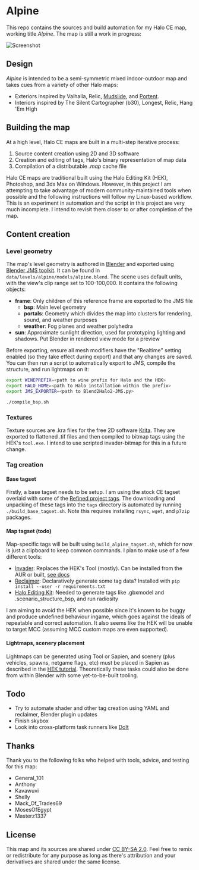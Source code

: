 # Alpine

This repo contains the sources and build automation for my Halo CE map, working title _Alpine_. The map is still a work in progress:

![Screenshot](screenshot.png)

## Design

_Alpine_ is intended to be a semi-symmetric mixed indoor-outdoor map and takes cues from a variety of other Halo maps:

* Exteriors inspired by Valhalla, Relic, [Mudslide](http://hce.halomaps.org/index.cfm?fid=528), and [Portent](http://hce.halomaps.org/index.cfm?fid=1796).
* Interiors inspired by The Silent Cartographer (b30), Longest, Relic, Hang 'Em High

## Building the map

At a high level, Halo CE maps are built in a multi-step iterative process:

1. Source content creation using 2D and 3D software
2. Creation and editing of tags, Halo's binary representation of map data
3. Compilation of a distributable _.map_ cache file

Halo CE maps are traditional built using the Halo Editing Kit (HEK), Photoshop, and 3ds Max on Windows. However, in this project I am attempting to take advantage of modern community-maintained tools when possible and the following instructions will follow my Linux-based workflow. This is an experiment in automation and the script in this project are very much incomplete. I intend to revisit them closer to or after completion of the map.

## Content creation
### Level geometry

The map's level geometry is authored in [Blender][2] and exported using [Blender JMS toolkit][1]. It can be found in `data/levels/alpine/models/alpine.blend`. The scene uses default units, with the view's clip range set to 100-100,000. It contains the following objects:

* **frame**: Only children of this reference frame are exported to the JMS file
  * **bsp**: Main level geometry
  * **portals**: Geometry which divides the map into clusters for rendering, sound, and weather purposes
  * **weather**: Fog planes and weather polyhedra
* **sun**: Approximate sunlight direction, used for prototyping lighting and shadows. Put Blender in rendered view mode for a preview

Before exporting, ensure all mesh modifiers have the "Realtime" setting enabled (so they take effect during export) and that any changes are saved. You can then run a script to automatically export to JMS, compile the structure, and run lightmaps on it:

```sh
export WINEPREFIX=<path to wine prefix for Halo and the HEK>
export HALO_HOME=<path to Halo installation within the prefix>
export JMS_EXPORTER=<path to Blend2Halo2-JMS.py>

./compile_bsp.sh
```

### Textures

Texture sources are .kra files for the free 2D software [Krita][7]. They are exported to flattened .tif files and then compiled to bitmap tags using the HEK's `tool.exe`. I intend to use scripted invader-bitmap for this in a future change.

### Tag creation
#### Base tagset

Firstly, a base tagset needs to be setup. I am using the stock CE tagset overlaid with some of the [Refined project tags][9]. The downloading and unpacking of these tags into the `tags` directory is automated by running `./build_base_tagset.sh`. Note this requires installing `rsync`, `wget`, and `p7zip` packages.

#### Map tagset (todo)

Map-specific tags will be built using `build_alpine_tagset.sh`, which for now is just a clipboard to keep common commands. I plan to make use of a few different tools:

* [Invader][4]: Replaces the HEK's Tool (mostly). Can be installed from the AUR or built, [see docs][10]
* [Reclaimer][5]: Declaratively generate some tag data? Installed with `pip install --user -r requirements.txt`
* [Halo Editing Kit][6]: Needed to generate tags like .gbxmodel and .scenario_structure_bsp, and run radiosity

I am aiming to avoid the HEK when possible since it's known to be buggy and produce undefined behaviour ingame, which goes against the ideals of repeatable and correct automation. It also seems like the HEK will be unable to target MCC (assuming MCC custom maps are even supported).

#### Lightmaps, scenery placement

Lightmaps can be generated using Tool or Sapien, and scenery (plus vehicles, spawns, netgame flags, etc) must be placed in Sapien as described in the [HEK tutorial][8]. Theoretically these tasks could also be done from within Blender with some yet-to-be-built tooling.

## Todo

* Try to automate shader and other tag creation using YAML and reclaimer, Blender plugin updates
* Finish skybox
* Look into cross-platform task runners like [DoIt][3]

## Thanks

Thank you to the following folks who helped with tools, advice, and testing for this map:

* General_101
* Anthony
* Kavawuvi
* Shelly
* Mack_Of_Trades69
* MosesOfEgypt
* Masterz1337

## License
This map and its sources are shared under [CC BY-SA 2.0](https://creativecommons.org/licenses/by-sa/2.0/). Feel free to remix or redistribute for any purpose as long as there's attribution and your derivatives are shared under the same license.


[1]: https://github.com/General-101/Halo-Jointed-Model-Blender-Toolset
[2]: https://www.blender.org/
[3]: https://pydoit.org/
[4]: https://github.com/Kavawuvi/invader
[5]: https://github.com/Sigmmma/reclaimer
[6]: http://hce.halomaps.org/index.cfm?fid=411
[7]: https://krita.org/en
[8]: http://hce.halomaps.org/hek/
[9]: https://www.reddit.com/r/HaloCERefined/
[10]: https://invader.opencarnage.net/
